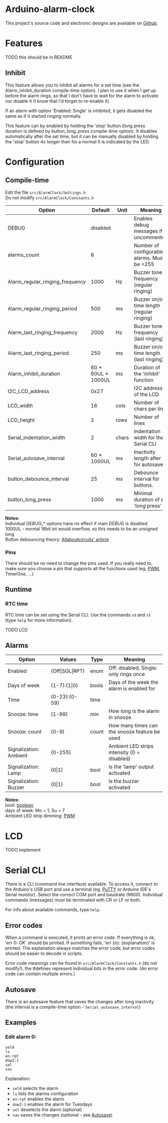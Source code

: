 # Arduino-alarm-clock
This project's source code and electronic designs are available on [Github][Github repo].


# Features
TODO this should be in README
## Inhibit
This feature allows you to inhibit all alarms for a set time (see the
Alarm_inhibit_duration compile-time option). I plan to use it when I get up
before the alarm rings, so that I don't have to wait for the alarm to activate
nor disable it (I know that I'd forget to re-enable it).

If an alarm with option 'Enabled: Single' is inhibited, it gets disabled
the same as if it started ringing normally.

This feature can by enabled by holding the 'stop' button (long press duration
is defined by button_long_press compile-time option). It disables automatically
after the set time, but it can be manually disabled by holding the 'stop' button
4x longer than for a normal
It is indicated by the LED.

# Configuration
## Compile-time
Edit the file `src/AlarmClock/Settings.h`  
Do not modify `src/AlarmClock/Constants.h`

| Option                          | Default            | Unit  | Meaning                                     |
| ------------------------------- | ------------------ | ----- | ------------------------------------------- |
| DEBUG                           | disabled           |       | Enables debug messages if uncommented       |
| alarms_count                    | 6                  |       | Number of configurable alarms. Must be <255 |
| Alarm_regular_ringing_frequency | 1000               | Hz    | Buzzer tone frequency (regular ringing)     |
| Alarm_regular_ringing_period    | 500                | ms    | Buzzer on/off time length (regular ringing) |
| Alarm_last_ringing_frequency    | 2000               | Hz    | Buzzer tone frequency (last ringing)        |
| Alarm_last_ringing_period       | 250                | ms    | Buzzer on/off time length (last ringing)    |
| Alarm_inhibit_duration          | 60 * 60UL * 1000UL | ms    | Duration of the 'inhibit' function          |
| I2C_LCD_address                 | 0x27               |       | I2C address of the LCD                      |
| LCD_width                       | 16                 | cols  | Number of chars per line                    |
| LCD_height                      | 2                  | rows  | Number of lines                             |
| Serial_indentation_width        | 2                  | chars | Indentation width for the Serial CLI        |
| Serial_autosave_interval        | 60 * 1000UL        | ms    | Inactivity length after for autosave        |
| button_debounce_interval        | 25                 | ms    | Debounce interval for buttons.              |
| button_long_press               | 1000               | ms    | Minimal duration of a 'long press'          |

**Notes:**  
Individual DEBUG_* options have no effect if main DEBUG is disabled  
1000UL - normal 16bit int would overflow, so this needs to be an unsigned long  
Button debouncing theory: [Allaboutcircuits' article][Allaboutcircuits debounce]

### Pins
There should be no need to change the pins used.
If you really need to, make sure you choose a pin that
supports all the functions used (eg. [PWM][Arduino PWM], TimerOne, ...)

## Runtime
### RTC time
RTC time can be set using the Serial CLI. Use the commands `sd` and `st` (type
`help` for more information).

TODO LCD


## Alarms

| Option                          | Values          | Type  | Meaning                                       |
| ------------------------------- | --------------- | ----- | --------------------------------------------- |
| Enabled                         | (Off\|SGL\|RPT) | enum  | Off: disabled, Single: only rings once        |
| Days of week                    | (1-7):(1\|0)    | bools | Days of the week the alarm is enabled for     |
| Time                            | (0-23):(0-59)   | time  |                                               |
| Snooze: time                    | (1-99)          | min   | How long is the alarm in snooze               |
| Snooze: count                   | (0-9)           | count | How many times can the snooze feature be used |
| Signalization: Ambient          | (0-255)         |       | Ambient LED strips intensity (0 = disabled)   |
| Signalization: Lamp             | (0\|1)          | bool  | Is the 'lamp' output activated                |
| Signalization: Buzzer           | (0\|1)          | bool  | Is the buzzer activated                       |


**Notes:**  
bool: [boolean][Wikipedia boolean]  
days of week: Mo = 1, Su = 7  
Ambient LED strip dimming: [PWM][Wikipedia PWM]


# LCD
TODO implement


# Serial CLI
There is a CLI (command line interface) available. To access it, connect to
the Arduino's USB port and use a terminal (eg. [PuTTY] or Arduino IDE's
Serial monitor). Select the correct COM port and baudrate (9600).
Individual commands (messages) must be terminated with CR or LF or both.

For info about available commands, type `help`.

## Error codes
When a command is executed, it prints an error code. If everything is ok,
'err 0: OK' should be printed. If something fails, 'err {n}: {explanation}'
is printed. The explanation always matches the error code, but error codes
should be easier to decode in scripts.

Error code meanings can be found in `src/AlarmClock/Constants.h` (do not
modify!), the #defines represent individual bits in the error code. (An error
code can contain multiple errors.)

## Autosave
There is an autosave feature that saves the changes after long inactivity
(the interval is a compile-time option - `Serial_autosave_interval`)

## Examples
### Edit alarm 0:
```
sel0
ls
en-rpt
dow2:1
sel
sav
```

Explanation:
- `sel0` selects the alarm
- `ls` lists the alarms configuration
- `en-rpt` enables the alarm
- `dow2:1` enables the alarm for Tuesdays
- `sel` deselects the alarm (optional)
- `sav` saves the changes (optional - see [Autosave](#autosave))


[Github repo]: https://github.com/ondras12345/Arduino-alarm-clock
[Arduino PWM]: https://www.arduino.cc/reference/en/language/functions/analog-io/analogwrite/
[Allaboutcircuits debounce]: https://www.allaboutcircuits.com/technical-articles/switch-bounce-how-to-deal-with-it/
[Wikipedia PWM]: https://en.wikipedia.org/wiki/Pulse-width_modulation
[Wikipedia boolean]: https://en.wikipedia.org/wiki/Boolean_data_type
[PuTTY]: https://www.putty.org/
